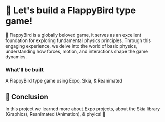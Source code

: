 # 🎉 Let's build a FlappyBird type game!

🚀 FlappyBird is a globally beloved game, it serves as an excellent foundation for exploring fundamental physics principles. Through this engaging experience, we delve into the world of basic physics, understanding how forces, motion, and interactions shape the game dynamics.

### What'll be built

A FlappyBird type game using Expo, Skia, & Reanimated

## 🎤 Conclusion

In this project we learned more about Expo projects, about the Skia library (Graphics), Reanimated (Animation), & phyics! 🎊
